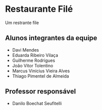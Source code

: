 # Restaurante Filé
Um restrante file

## Alunos integrantes da equipe

* Davi Mendes
* Eduarda Ribeiro Vilaça
* Guilherme Rodrigues
* João Vitor Tolentino
* Marcus Vinícius Vieira Alves
* Thiago Pimentel de Almeida

## Professor responsável 

* Danilo Boechat Seufitelli

